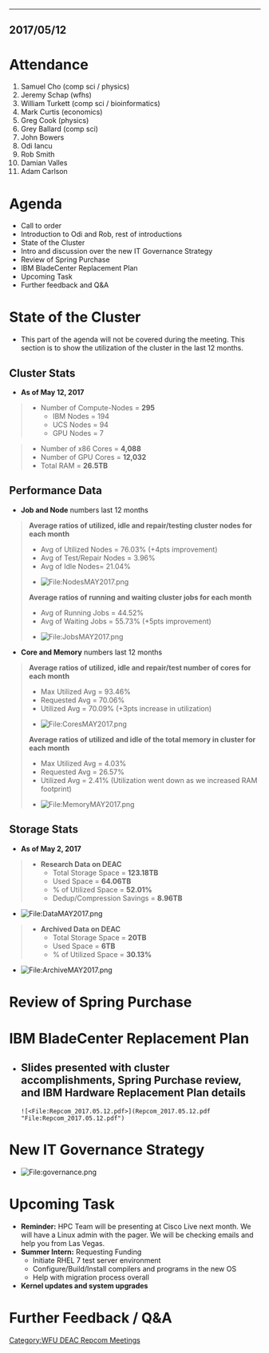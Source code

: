 ----------
2017/05/12
----------

# Attendance

1.  Samuel Cho (comp sci / physics)
2.  Jeremy Schap (wfhs)
3.  William Turkett (comp sci / bioinformatics)
4.  Mark Curtis (economics)
5.  Greg Cook (physics)
6.  Grey Ballard (comp sci)
7.  John Bowers
8.  Odi Iancu
9.  Rob Smith
10. Damian Valles
11. Adam Carlson

# Agenda

  - Call to order
  - Introduction to Odi and Rob, rest of introductions
  - State of the Cluster
  - Intro and discussion over the new IT Governance Strategy
  - Review of Spring Purchase
  - IBM BladeCenter Replacement Plan
  - Upcoming Task
  - Further feedback and Q\&A

# State of the Cluster

  - This part of the agenda will not be covered during the meeting. This
    section is to show the utilization of the cluster in the last 12
    months.

## Cluster Stats

  - **As of May 12, 2017**

>   - Number of Compute-Nodes = **295**
>       - IBM Nodes = 194
>       - UCS Nodes = 94
>       - GPU Nodes = 7

>   - Number of x86 Cores = **4,088**
>   - Number of GPU Cores = **12,032**
>   - Total RAM = **26.5TB**

## Performance Data

  - **Job and Node** numbers last 12 months

> **Average ratios of utilized, idle and repair/testing cluster nodes
> for each month**
>
>   - Avg of Utilized Nodes = 76.03% (+4pts improvement)
>   - Avg of Test/Repair Nodes = 3.96%
>   - Avg of Idle Nodes= 21.04%
>
> <!-- end list -->
>
>   -
>     ![<File:NodesMAY2017.png>‎](NodesMAY2017.png‎
>     "File:NodesMAY2017.png‎")
>
> **Average ratios of running and waiting cluster jobs for each month**
>
>   - Avg of Running Jobs = 44.52%
>   - Avg of Waiting Jobs = 55.73% (+5pts improvement)
>
> <!-- end list -->
>
>   -
>     ![<File:JobsMAY2017.png>](JobsMAY2017.png "File:JobsMAY2017.png")

  - **Core and Memory** numbers last 12 months

> **Average ratios of utilized, idle and repair/test number of cores for
> each month**
>
>   - Max Utilized Avg = 93.46%
>   - Requested Avg = 70.06%
>   - Utilized Avg = 70.09% (+3pts increase in utilization)
>
> <!-- end list -->
>
>   -
>     ![<File:CoresMAY2017.png>](CoresMAY2017.png
>     "File:CoresMAY2017.png")
>
> **Average ratios of utilized and idle of the total memory in cluster
> for each month**
>
>   - Max Utilized Avg = 4.03%
>   - Requested Avg = 26.57%
>   - Utilized Avg = 2.41% (Utilization went down as we increased RAM
>     footprint)
>
> <!-- end list -->
>
>   -
>     ![<File:MemoryMAY2017.png>](MemoryMAY2017.png
>     "File:MemoryMAY2017.png")

## Storage Stats

  - **As of May 2, 2017**

>   - **Research Data on DEAC**
>       - Total Storage Space = **123.18TB**
>       - Used Space = **64.06TB**
>       - % of Utilized Space = **52.01%**
>       - Dedup/Compression Savings = **8.96TB**

  -
    ![<File:DataMAY2017.png>](DataMAY2017.png "File:DataMAY2017.png")

>   - **Archived Data on DEAC**
>       - Total Storage Space = **20TB**
>       - Used Space = **6TB**
>       - % of Utilized Space = **30.13%**

  -
    ![<File:ArchiveMAY2017.png>](ArchiveMAY2017.png
    "File:ArchiveMAY2017.png")

# Review of Spring Purchase

# IBM BladeCenter Replacement Plan

  -
    Slides presented with cluster accomplishments, Spring Purchase
    review, and IBM Hardware Replacement Plan details
      -
        ![<File:Repcom_2017.05.12.pdf>](Repcom_2017.05.12.pdf
        "File:Repcom_2017.05.12.pdf")

# New IT Governance Strategy

  -
    ![<File:governance.png>](governance.png "File:governance.png")

# Upcoming Task

  - **Reminder:** HPC Team will be presenting at Cisco Live next month.
    We will have a Linux admin with the pager. We will be checking
    emails and help you from Las Vegas.
  - **Summer Intern:** Requesting Funding
      - Initiate RHEL 7 test server environment
      - Configure/Build/Install compilers and programs in the new OS
      - Help with migration process overall
  - **Kernel updates and system upgrades**

# Further Feedback / Q\&A

[Category:WFU DEAC Repcom
Meetings](Category:WFU_DEAC_Repcom_Meetings "wikilink")
